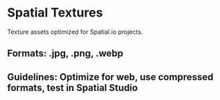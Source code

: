 # Spatial Textures

Texture assets optimized for Spatial.io projects.

## Formats: .jpg, .png, .webp
## Guidelines: Optimize for web, use compressed formats, test in Spatial Studio
